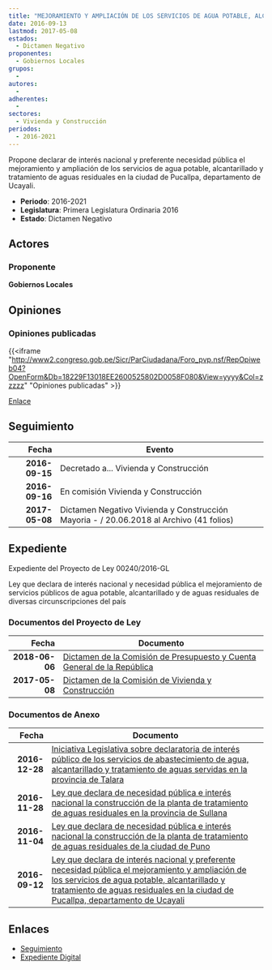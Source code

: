```yaml
---
title: "MEJORAMIENTO Y AMPLIACIÓN DE LOS SERVICIOS DE AGUA POTABLE, ALCANTARILLADO Y TRATAMIENTO DE AGUAS RESIDUALES EN LA CIUDAD DE PUCALLPA, DEPARTAMNTO DE UCAYALI"
date: 2016-09-13
lastmod: 2017-05-08
estados: 
  - Dictamen Negativo
proponentes: 
  - Gobiernos Locales
grupos: 
  - 
autores: 
  - 
adherentes: 
  - 
sectores: 
  - Vivienda y Construcción
periodos: 
  - 2016-2021
---
```


Propone declarar de interés nacional y preferente necesidad pública el mejoramiento y ampliación de los servicios de agua potable, alcantarillado y tratamiento de aguas residuales en la ciudad de Pucallpa, departamento de Ucayali.

- **Periodo**: 2016-2021
- **Legislatura**: Primera Legislatura Ordinaria 2016
- **Estado**: Dictamen Negativo

## Actores

### Proponente

**Gobiernos Locales**


## Opiniones

### Opiniones publicadas

{{<iframe "http://www2.congreso.gob.pe/Sicr/ParCiudadana/Foro_pvp.nsf/RepOpiweb04?OpenForm&Db=18229F13018EE2600525802D0058F080&View=yyyy&Col=zzzzz" "Opiniones publicadas" >}}

[Enlace](http://www2.congreso.gob.pe/Sicr/ParCiudadana/Foro_pvp.nsf/RepOpiweb04?OpenForm&Db=18229F13018EE2600525802D0058F080&View=yyyy&Col=zzzzz)

## Seguimiento

| Fecha | Evento |
|------:|--------|
| **2016-09-15** | Decretado a... Vivienda y Construcción|
| **2016-09-16** | En comisión Vivienda y Construcción|
| **2017-05-08** | Dictamen Negativo Vivienda y Construcción Mayoria - / 20.06.2018 al Archivo (41 folios)|


## Expediente

Expediente del Proyecto de Ley 00240/2016-GL

Ley que declara de interés nacional y necesidad pública el mejoramiento de servicios públicos de agua potable, alcantarillado y de aguas residuales de diversas circunscripciones del país


### Documentos del Proyecto de Ley

| Fecha | Documento |
|------:|--------|
| **2018-06-06** | [Dictamen de la Comisión de Presupuesto y Cuenta General de la República](http://www.leyes.congreso.gob.pe/Documentos/2016_2021/Dictamenes/Proyectos_de_Ley/00837DC17MAY20180606.pdf) |
| **2017-05-08** | [Dictamen de la Comisión de Vivienda y Construcción](http://www.leyes.congreso.gob.pe/Documentos/2016_2021/Dictamenes/Proyectos_de_Ley/00240DC24MAY20170508.pdf) |

### Documentos de Anexo

| Fecha | Documento |
|------:|--------|
| **2016-12-28** | [Iniciativa Legislativa sobre declaratoria de interés público de los servicios de abastecimiento de agua, alcantarillado y tratamiento de aguas servidas en la provincia de Talara](http://www.leyes.congreso.gob.pe/Documentos/2016_2021/Proyectos_de_Ley_y_de_Resoluciones_Legislativas/PL0083720161228..pdf) |
| **2016-11-28** | [Ley que declara de necesidad pública e interés nacional la construcción de la planta de tratamiento de aguas residuales en la provincia de Sullana](http://www.leyes.congreso.gob.pe/Documentos/2016_2021/Proyectos_de_Ley_y_de_Resoluciones_Legislativas/PL0070520161128..pdf) |
| **2016-11-04** | [Ley que declara de necesidad pública e interés nacional la construcción de la planta de tratamiento de aguas residuales de la ciudad de Puno](http://www.leyes.congreso.gob.pe/Documentos/2016_2021/Proyectos_de_Ley_y_de_Resoluciones_Legislativas/PL0053220161104.pdf) |
| **2016-09-12** | [Ley que declara de interés nacional y preferente necesidad pública el mejoramiento y ampliación de los servicios de agua potable, alcantarillado y tratamiento de aguas residuales en la ciudad de Pucallpa, departamento de Ucayali](http://www.leyes.congreso.gob.pe/Documentos/2016_2021/Proyectos_de_Ley_y_de_Resoluciones_Legislativas/PL0024020160912.pdf) |

## Enlaces 

- [Seguimiento](http://www2.congreso.gob.pehttp://www2.congreso.gob.pe/Sicr/TraDocEstProc/CLProLey2016.nsf/f7fff46988ca05b1052578e100829cc7/23a38ff3aa16ae8c0525802d006f6b65?OpenDocument)
- [Expediente Digital](http://www2.congreso.gob.pehttp://www2.congreso.gob.pe/Sicr/TraDocEstProc/CLProLey2016.nsf/f7fff46988ca05b1052578e100829cc7/23a38ff3aa16ae8c0525802d006f6b65?OpenDocument&Click=05257FB7005EB655.eb71d0cf91d8294e05256cdf006b5706/$Body/0.1C6C)
